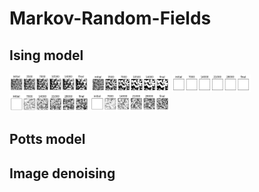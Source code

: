 # Markov-Random-Fields

## Ising model

<img src="img/ising_gibbs_1.png" width="25%">
<img src="img/ising_gibbs_3.png" width="25%">
<img src="img/ising_icm_from_zeros.png" width="25%">
<img src="img/ising_gibbs_from_zeros.png" width="25%">
<img src="img/ising_metro_from_zeros.png" width="25%">

## Potts model

## Image denoising 
